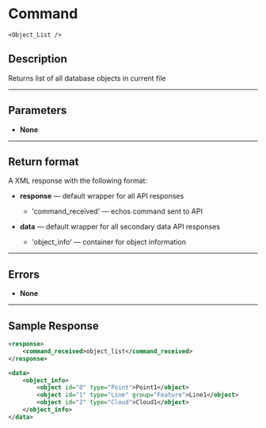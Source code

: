 # Command

    <Object_List />

## Description

Returns list of all database objects in current file

***

## Parameters
- **None**

***

## Return format
A XML response with the following format:

- **response** — default wrapper for all API responses
    - 'command_received' — echos command sent to API

- **data** — default wrapper for all secondary data API responses
    - 'object_info' — container for object information
	
***

## Errors
- **None**
 
***

## Sample Response
```xml
<response>
	<command_received>object_list</command_received>
</response>

<data>
	<object_info>
		<object id="0" type="Point">Point1</object>
		<object id="1" type="Line" group="Feature">Line1</object>
		<object id="2" type="Cloud">Cloud1</object>
	</object_info>
</data>
```
